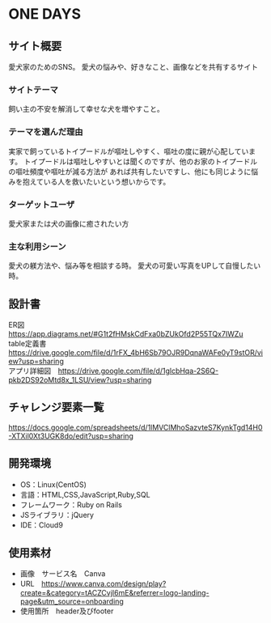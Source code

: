 # ONE DAYS

## サイト概要

愛犬家のためのSNS。
愛犬の悩みや、好きなこと、画像などを共有するサイト

### サイトテーマ

飼い主の不安を解消して幸せな犬を増やすこと。
### テーマを選んだ理由
実家で飼っているトイプードルが嘔吐しやすく、嘔吐の度に親が心配しています。
トイプードルは嘔吐しやすいとは聞くのですが、他のお家のトイプードルの嘔吐頻度や嘔吐が減る方法が
あれば共有したいですし、他にも同じように悩みを抱えている人を救いたいという想いからです。

### ターゲットユーザ

愛犬家または犬の画像に癒されたい方

### 主な利用シーン
愛犬の躾方法や、悩み等を相談する時。
愛犬の可愛い写真をUPして自慢したい時。

## 設計書

ER図　https://app.diagrams.net/#G1t2fHMskCdFxa0bZUkOfd2P55TQx7IWZu<br />
table定義書　https://drive.google.com/file/d/1rFX_4bH6Sb79OJR9DqnaWAFe0yT9stOR/view?usp=sharing<br />
アプリ詳細図　https://drive.google.com/file/d/1glcbHqa-2S6Q-pkb2DS92oMtd8x_1LSU/view?usp=sharing

## チャレンジ要素一覧
https://docs.google.com/spreadsheets/d/1lMVClMhoSazvteS7KynkTgd14H0-XTXil0Xt3UGK8do/edit?usp=sharing

## 開発環境

- OS：Linux(CentOS)
- 言語：HTML,CSS,JavaScript,Ruby,SQL
- フレームワーク：Ruby on Rails
- JSライブラリ：jQuery
- IDE：Cloud9

## 使用素材

- 画像　サービス名　Canva
- URL　https://www.canva.com/design/play?create=&category=tACZCvjI6mE&referrer=logo-landing-page&utm_source=onboarding
- 使用箇所　header及びfooter